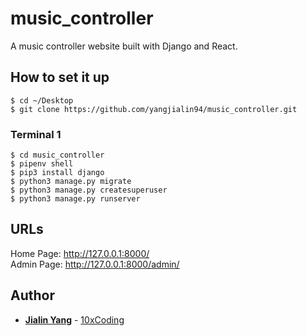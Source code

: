 # music_controller

A music controller website built with Django and React.

## How to set it up

```
$ cd ~/Desktop
$ git clone https://github.com/yangjialin94/music_controller.git
```

### Terminal 1
```
$ cd music_controller
$ pipenv shell
$ pip3 install django
$ python3 manage.py migrate
$ python3 manage.py createsuperuser
$ python3 manage.py runserver
```
## URLs

Home Page: http://127.0.0.1:8000/  
Admin Page: http://127.0.0.1:8000/admin/

## Author

* **[Jialin Yang](https://github.com/yangjialin94)** - [10xCoding](10xcoding.com)
